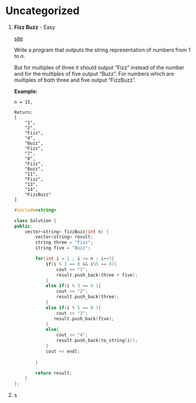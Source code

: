 # Uncategorized

1. **Fizz Buzz** - Easy

   [site](https://leetcode.com/problems/fizz-buzz/)

   Write a program that outputs the string representation of numbers from 1 to *n*.

   But for multiples of three it should output “Fizz” instead of the number and for the multiples of five output “Buzz”. For numbers which are multiples of both three and five output “FizzBuzz”.

   **Example:**

   ```
   n = 15,
   
   Return:
   [
       "1",
       "2",
       "Fizz",
       "4",
       "Buzz",
       "Fizz",
       "7",
       "8",
       "Fizz",
       "Buzz",
       "11",
       "Fizz",
       "13",
       "14",
       "FizzBuzz"
   ]
   ```

   ```c++
   #include<string>
   
   class Solution {
   public:
       vector<string> fizzBuzz(int n) {
           vector<string> result;
           string three = "Fizz";
           string five = "Buzz";
   
           for(int i = 1 ; i <= n ; i++){
               if(i % 3 == 0 && i%5 == 0){
                   cout << "1";
                   result.push_back(three + five);
               }
               else if(i % 3 == 0 ){
                   cout << "2";
                   result.push_back(three);
               }
               else if(i % 5 == 0 ){
                   cout << "3";
                  result.push_back(five);
               }
               else{
                   cout << "4";
                   result.push_back(to_string(i));
               }
               cout << endl;
                  
           }
   
           return result;
       }
   };
   ```

   

2. s